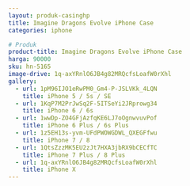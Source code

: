 ```yaml
---
layout: produk-casinghp
title: Imagine Dragons Evolve iPhone Case
categories: iphone

# Produk
product-title: Imagine Dragons Evolve iPhone Case
harga: 90000
sku: hn-5165
image-drive: 1q-axYRnlO6JB4g82MRQcfsLoafW0rXhl
gallery:
  - url: 1pM96IJO1eRwPM0_Gm4-P-JSLVKk_4LQN
    title: iPhone 5 / 5s / SE
  - url: 1KqP7M2PrJwSq2F-5ITSeYi2JRprowg34
    title: iPhone 6 / 6s
  - url: 1wwDp-ZO4GFjAzfqKE6LJ7oOgnwvuvPof
    title: iPhone 6 Plus / 6s Plus
  - url: 1z5EH13s-yvm-UFdPWOWGDWL_QXEGFfwu
    title: iPhone 7 / 8
  - url: 1QtsZzzMK5EU2zJt7HXA3jbRX9bCECfTC
    title: iPhone 7 Plus / 8 Plus
  - url: 1q-axYRnlO6JB4g82MRQcfsLoafW0rXhl
    title: iPhone X
---
```

